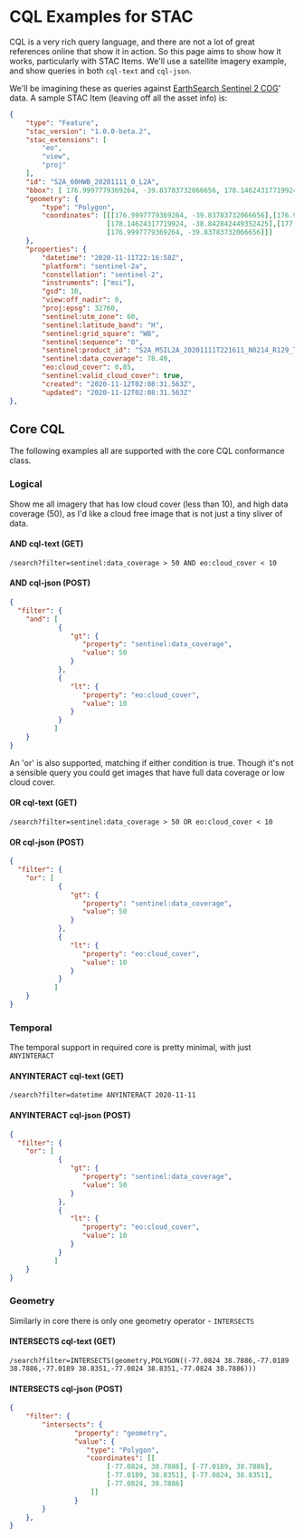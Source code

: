 # CQL Examples for STAC

CQL is a very rich query language, and there are not a lot of great references online that show it in action. So
this page aims to show how it works, particularly with STAC Items. We'll use a satellite imagery example, and show
queries in both `cql-text` and `cql-json`. 

We'll be imagining these as queries against [EarthSearch Sentinel 2 
COG](https://stacindex.org/catalogs/earth-search#/Cnz1sryATwWudkxyZekxWx6356v9RmvvCcLLw79uHWJUDvt2?t=items)' data.
A sample STAC Item (leaving off all the asset info) is: 

```json
{
	"type": "Feature",
	"stac_version": "1.0.0-beta.2",
	"stac_extensions": [
		"eo",
		"view",
		"proj"
	],
	"id": "S2A_60HWB_20201111_0_L2A",
	"bbox": [ 176.9997779369264, -39.83783732066656, 178.14624317719924, -38.842842449352425],
	"geometry": {
		"type": "Polygon",
		"coordinates": [[[176.9997779369264, -39.83783732066656],[176.99978104582647,-38.84846679951431],
						[178.14624317719924, -38.842842449352425],[177.8514661209684,-39.83471270154608],
						[176.9997779369264, -39.83783732066656]]]
	},
	"properties": {
		"datetime": "2020-11-11T22:16:58Z",
		"platform": "sentinel-2a",
		"constellation": "sentinel-2",
		"instruments": ["msi"],
		"gsd": 10,
		"view:off_nadir": 0,
		"proj:epsg": 32760,
		"sentinel:utm_zone": 60,
		"sentinel:latitude_band": "H",
		"sentinel:grid_square": "WB",
		"sentinel:sequence": "0",
		"sentinel:product_id": "S2A_MSIL2A_20201111T221611_N0214_R129_T60HWB_20201111T235959",
		"sentinel:data_coverage": 78.49,
		"eo:cloud_cover": 0.85,
		"sentinel:valid_cloud_cover": true,
		"created": "2020-11-12T02:08:31.563Z",
		"updated": "2020-11-12T02:08:31.563Z"
},
```

## Core CQL

The following examples all are supported with the core CQL conformance class. 

### Logical

Show me all imagery that has low cloud cover (less than 10), and high data coverage (50), as I'd like a cloud free image that is not just 
a tiny sliver of data.

#### AND cql-text (GET)

```http
/search?filter=sentinel:data_coverage > 50 AND eo:cloud_cover < 10 
```

#### AND cql-json (POST)

```json
{
  "filter": {
    "and": [
            {
               "gt": {
                  "property": "sentinel:data_coverage",
                  "value": 50
               }
            },
            {
               "lt": {
                  "property": "eo:cloud_cover",
                  "value": 10
               }
            }
           ]
    }
}
```

An 'or' is also supported, matching if either condition is true. Though it's not a sensible query you could get images that have full data 
coverage or low cloud cover.

#### OR cql-text (GET)

```http
/search?filter=sentinel:data_coverage > 50 OR eo:cloud_cover < 10 
```

#### OR cql-json (POST)

```json
{
  "filter": {
    "or": [
            {
               "gt": {
                  "property": "sentinel:data_coverage",
                  "value": 50
               }
            },
            {
               "lt": {
                  "property": "eo:cloud_cover",
                  "value": 10
               }
            }
           ]
    }
}
```

### Temporal

The temporal support in required core is pretty minimal, with just `ANYINTERACT`

#### ANYINTERACT cql-text (GET)

```http
/search?filter=datetime ANYINTERACT 2020-11-11
```

#### ANYINTERACT cql-json (POST)

```json
{
  "filter": {
    "or": [
            {
               "gt": {
                  "property": "sentinel:data_coverage",
                  "value": 50
               }
            },
            {
               "lt": {
                  "property": "eo:cloud_cover",
                  "value": 10
               }
            }
           ]
    }
}
```

### Geometry

Similarly in core there is only one geometry operator - `INTERSECTS`

#### INTERSECTS cql-text (GET)

```http
/search?filter=INTERSECTS(geometry,POLYGON((-77.0824 38.7886,-77.0189 38.7886,-77.0189 38.8351,-77.0824 38.8351,-77.0824 38.7886)))
```

#### INTERSECTS cql-json (POST)

```json
{
    "filter": {
        "intersects": {
                "property": "geometry",
                "value": {
                   "type": "Polygon",
                   "coordinates": [[
                        [-77.0824, 38.7886], [-77.0189, 38.7886],
                        [-77.0189, 38.8351], [-77.0824, 38.8351],
                        [-77.0824, 38.7886]
                    ]]
                }
        }
    },        
}
```
